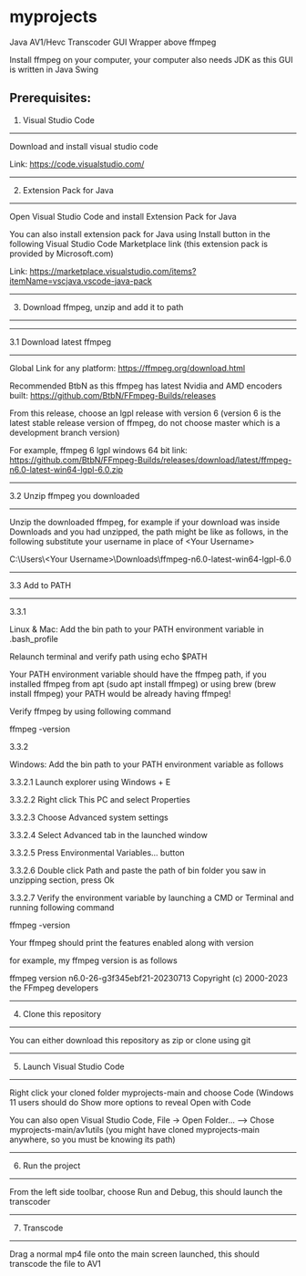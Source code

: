 # myprojects

Java AV1/Hevc Transcoder GUI Wrapper above ffmpeg

Install ffmpeg on your computer, your computer also needs JDK as this GUI is written in Java Swing

Prerequisites:
--------------------------------------------------------------------
1. Visual Studio Code
--------------------------------------------------------------------
Download and install visual studio code

Link: https://code.visualstudio.com/

--------------------------------------------------------------------
2. Extension Pack for Java
--------------------------------------------------------------------
Open Visual Studio Code and install Extension Pack for Java

You can also install extension pack for Java using Install button in the following Visual Studio Code Marketplace link (this extension pack is provided by Microsoft.com)

Link: https://marketplace.visualstudio.com/items?itemName=vscjava.vscode-java-pack

--------------------------------------------------------------------
3. Download ffmpeg, unzip and add it to path
--------------------------------------------------------------------

********************************************************************
3.1 Download latest ffmpeg
********************************************************************

Global Link for any platform: https://ffmpeg.org/download.html

Recommended BtbN as this ffmpeg has latest Nvidia and AMD encoders built: https://github.com/BtbN/FFmpeg-Builds/releases

From this release, choose an lgpl release with version 6 (version 6 is the latest stable release version of ffmpeg, do not choose master which is a development branch version)

For example, ffmpeg 6 lgpl windows 64 bit link: https://github.com/BtbN/FFmpeg-Builds/releases/download/latest/ffmpeg-n6.0-latest-win64-lgpl-6.0.zip

********************************************************************
3.2 Unzip ffmpeg you downloaded
********************************************************************

Unzip the downloaded ffmpeg, for example if your download was inside Downloads and you had unzipped, the path might be like as follows, in the following substitute your username in place of &lt;Your Username&gt;

C:\Users\\&lt;Your Username&gt;\Downloads\ffmpeg-n6.0-latest-win64-lgpl-6.0


********************************************************************
3.3 Add to PATH
********************************************************************

3.3.1 

Linux & Mac: Add the bin path to your PATH environment variable in .bash_profile

Relaunch terminal and verify path using echo $PATH

Your PATH environment variable should have the ffmpeg path, if you installed ffmpeg from apt (sudo apt install ffmpeg) or using brew (brew install ffmpeg) your PATH would be already having ffmpeg!

Verify ffmpeg by using following command

ffmpeg -version

3.3.2

Windows: Add the bin path to your PATH environment variable as follows

3.3.2.1 Launch explorer using Windows + E <br/>

3.3.2.2 Right click This PC and select Properties <br/>

3.3.2.3 Choose Advanced system settings <br/>

3.3.2.4 Select Advanced tab in the launched window <br/>

3.3.2.5 Press Environmental Variables... button <br/>

3.3.2.6 Double click Path and paste the path of bin folder you saw in unzipping section, press Ok <br/>

3.3.2.7 Verify the environment variable by launching a CMD or Terminal and running following command <br/>

ffmpeg -version

Your ffmpeg should print the features enabled along with version

for example, my ffmpeg version is as follows

ffmpeg version n6.0-26-g3f345ebf21-20230713 Copyright (c) 2000-2023 the FFmpeg developers

--------------------------------------------------------------------
4. Clone this repository
--------------------------------------------------------------------

You can either download this repository as zip or clone using git

--------------------------------------------------------------------
5. Launch Visual Studio Code
--------------------------------------------------------------------

Right click your cloned folder myprojects-main and choose Code (Windows 11 users should do Show more options to reveal Open with Code

You can also open Visual Studio Code, File -> Open Folder... --> Chose myprojects-main/av1utils (you might have cloned myprojects-main anywhere, so you must be knowing its path)

--------------------------------------------------------------------
6. Run the project
--------------------------------------------------------------------

From the left side toolbar, choose Run and Debug, this should launch the transcoder

--------------------------------------------------------------------
7. Transcode
--------------------------------------------------------------------

Drag a normal mp4 file onto the main screen launched, this should transcode the file to AV1
